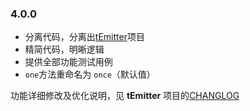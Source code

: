 ### 4.0.0

* 分离代码，分离出[tEmitter](https://github.com/Bacra/tEmitter.js)项目
* 精简代码，明晰逻辑
* 提供全部功能测试用例
* `one`方法重命名为 `once`（默认值）

功能详细修改及优化说明，见 **tEmitter** 项目的[CHANGLOG](https://github.com/Bacra/tEmitter.js/blob/master/CHANGELOG.md)
